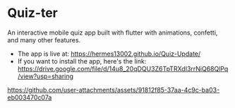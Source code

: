 # Quiz-ter

An interactive mobile quiz app built with flutter with animations, confetti, and many other features.
* The app is live at: https://hermes13002.github.io/Quiz-Update/
* If you want to install the app, here's the link: https://drive.google.com/file/d/14u8_20qDQU3Z6TpTRXdI3rrNiQ68QlPq/view?usp=sharing

https://github.com/user-attachments/assets/91812f85-37aa-4c9c-ba03-eb003470c07a

